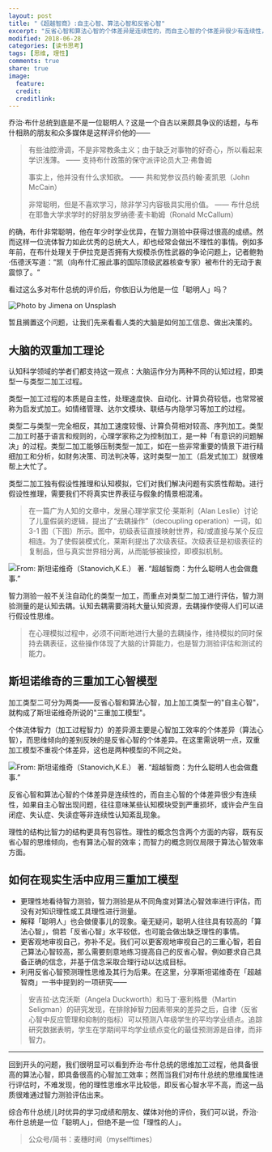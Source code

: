 ```yaml
---
layout: post
title: "《超越智商》:自主心智、算法心智和反省心智"
excerpt: "反省心智和算法心智的个体差异是连续性的，而自主心智的个体差异很少有连续性，如果自主心智出现问题，往往意味某些认知模块受到严重损坏，或许会产生自闭症、失认症、失读症等非连续性认知紊乱现象。"
modified: 2018-06-28
categories: [读书思考]
tags: [思维, 理性]
comments: true
share: true
image:
  feature:
  credit:
  creditlink:
---
```


乔治·布什总统到底是不是一位聪明人？这是一个自古以来颇具争议的话题，与布什相熟的朋友和众多媒体是这样评价他的——

> 有些油腔滑调，不是非常教条主义；由于缺乏对事物的好奇心，所以看起来学识浅薄。  —— 支持布什政策的保守派评论员大卫·弗鲁姆
> 
> 事实上，他并没有什么求知欲。   —— 共和党参议员约翰·麦凯恩（John McCain）
> 
> 非常聪明，但是不喜欢学习，除非学习内容极具实用价值。   —— 布什总统在耶鲁大学求学时的好朋友罗纳德·麦卡勒姆（Ronald McCallum）

的确，布什非常聪明，他在年少时学业优异，在智力测验中获得过很高的成绩。然而这样一位流体智力如此优秀的总统大人，却也经常会做出不理性的事情。例如多年前，在布什处理关于伊拉克是否拥有大规模杀伤性武器的争论问题上，记者鲍勃·伍德沃写道：“凯（向布什汇报此事的国际顶级武器核查专家）被布什的无动于衷震惊了。“

看过这么多对布什总统的评价后，你依旧认为他是一位「聪明人」吗？

![Photo by Jimena on Unsplash](https://upload-images.jianshu.io/upload_images/7259374-2a388eb7346d77b1.jpg?imageMogr2/auto-orient/strip%7CimageView2/2/w/1240)

暂且搁置这个问题，让我们先来看看人类的大脑是如何加工信息、做出决策的。

## 大脑的双重加工理论

认知科学领域的学者们都支持这一观点：大脑运作分为两种不同的认知过程，即类型一与类型二加工过程。

类型一加工过程的本质是自主性，处理速度快、自动化、计算负荷较低，也常常被称为启发式加工。如情绪管理、达尔文模块、联结与内隐学习等加工的过程。

类型二与类型一完全相反，其加工速度较慢、计算负荷相对较高、序列加工。类型二加工时基于语言和规则的，心理学家称之为控制加工，是一种「有意识的问题解决」的过程。类型二加工能够压制类型一加工，如在一些非常重要的情景下进行精细加工和分析，如财务决策、司法判决等，这时类型一加工（启发式加工）就很难帮上大忙了。

类型二加工独有假设性推理和认知模拟，它们对我们解决问题有实质性帮助。进行假设性推理，需要我们不将真实世界表征与假象的情景相混淆。

> 在一篇广为人知的文章中，发展心理学家艾伦·莱斯利（Alan Leslie）讨论了儿童假装的逻辑，提出了“去耦操作”（decoupling operation）一词，如 3-1 图（下图）所示。图中，初级表征直接映射世界，和/或直接与某个反应相连。为了使假装模式化，莱斯利提出了次级表征。次级表征是初级表征的复制品，但与真实世界相分离，从而能够被操控，即模拟机制。

![From: 斯坦诺维奇（Stanovich,K.E.） 著. “超越智商：为什么聪明人也会做蠢事.” ](https://upload-images.jianshu.io/upload_images/7259374-0d709480626c1e5c.png?imageMogr2/auto-orient/strip%7CimageView2/2/w/1240)

智力测验一般不关注自动化的类型一加工，而重点对类型二加工进行评估，智力测验测量的是认知去耦。认知去耦需要消耗大量认知资源，去耦操作使得人们可以进行假设性思维。

> 在心理模拟过程中，必须不间断地进行大量的去耦操作，维持模拟的同时保持去耦表征，这些操作体现了大脑的计算能力，也是智力测验评估和测试的能力。

## 斯坦诺维奇的三重加工心智模型

加工类型二可分为两类——反省心智和算法心智，加上加工类型一的"自主心智"，就构成了斯坦诺维奇所说的"三重加工模型"。

个体流体智力（加工过程智力）的差异源主要是心智加工效率的个体差异（算法心智），而思维倾向的差别反映的是反省心智的个体差异。在这里需说明一点，双重加工模型不重视个体差异，这也是两种模型的不同之处。

![From: 斯坦诺维奇（Stanovich,K.E.） 著. “超越智商：为什么聪明人也会做蠢事.”](https://upload-images.jianshu.io/upload_images/7259374-b77107d1c84dea1f.png?imageMogr2/auto-orient/strip%7CimageView2/2/w/1240)

反省心智和算法心智的个体差异是连续性的，而自主心智的个体差异很少有连续性，如果自主心智出现问题，往往意味某些认知模块受到严重损坏，或许会产生自闭症、失认症、失读症等非连续性认知紊乱现象。

理性的结构比智力的结构更具有包容性。理性的概念包含两个方面的内容，既有反省心智的思维倾向，也有算法心智的效率；而智力的概念则仅局限于算法心智效率方面。

## 如何在现实生活中应用三重加工模型

- 更理性地看待智力测验，智力测验是从不同角度对算法心智效率进行评估，而没有对知识理性或工具理性进行测量。
- 解释「聪明人」也会做傻事儿的现象。毫无疑问，聪明人往往具有较高的「算法心智」，倘若「反省心智」水平较低，也可能会做出缺乏理性的事情。
- 更客观地审视自己，弥补不足。我们可以更客观地审视自己的三重心智，若自己算法心智较高，那么需要刻意地练习提高自己的反省心智。例如要求自己具备正确的信念，并基于信念采取合理行动以达成目标。
- 利用反省心智预测理性思维及其行为后果。在这里，分享斯坦诺维奇在「超越智商」一书中提到的一项研究——

> 安吉拉·达克沃斯（Angela Duckworth）和马丁·塞利格曼（Martin Seligman）的研究发现，在排除掉智力因素带来的差异之后，自律（反省心智中反应管理和抑制的指标）可以预测八年级学生的平均学业绩点。追踪研究数据表明，学生在学期间平均学业绩点变化的最佳预测源是自律，而非智力。

----

回到开头的问题，我们很明显可以看到乔治·布什总统的思维加工过程，他具备很高的算法心智，即具备很高的心智加工效率；然而当我们对布什总统的思维属性进行评估时，不难发现，他的理性思维水平比较低，即反省心智水平不高，而这一品质很难通过智力测验评估出来。

综合布什总统儿时优异的学习成绩和朋友、媒体对他的评价，我们可以说，乔治·布什总统是一位「聪明人」，但绝不是一位「理性的人」。

> 公众号/简书：麦穗时间（myselftimes）